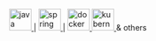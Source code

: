 <p align="left"> <a href="https://www.java.com/en/" target="_blank"> <img src="https://external-content.duckduckgo.com/iu/?u=https%3A%2F%2Flogos-marques.com%2Fwp-content%2Fuploads%2F2021%2F03%2FJava-Logo.png&f=1&nofb=1&ipt=a62749697f6a739b11191df8086f8ef651575ad7f6fe39e6712908a4e39d0ecd&ipo=images" alt="java" width="40" height="40"/> </a> |
<a href="https://spring.io/" target="_blank"> <img src="https://external-content.duckduckgo.com/iu/?u=https%3A%2F%2Fcdn.freebiesupply.com%2Flogos%2Flarge%2F2x%2Fspring-3-logo-png-transparent.png&f=1&nofb=1&ipt=0e18d9c7eed8ae1fa582204c605b78d406ec83778d8acfce14f2ccce0d77ba7b&ipo=images" alt="spring" width="40" height="40"/> </a> |
<a href="https://www.docker.com/" target="_blank"> <img src="https://www.startpage.com/av/proxy-image?piurl=https%3A%2F%2Fcdn4.vectorstock.com%2Fi%2F1000x1000%2F14%2F08%2Fdocker-emblem-blue-whale-with-few-containers-vector-25071408.jpg&sp=1703355560Tef27133ce4a02916977fe5cd0d89704f4b3d2dd05f6a7d55de3ad50792556ee8" alt="docker" width="40" height="40"/> </a> 
<a href="https://kubernetes.io/" target="_blank"> <img src="https://www.startpage.com/av/proxy-image?piurl=https%3A%2F%2Fdatanextsolutions.com%2Fwp-content%2Fuploads%2F2018%2F09%2Fkubernetes-logo-1-1024x994.png&sp=1703355619Tb5b13307bb535195a7018e44e56fd284130db88c447ea939225a9e367c33ddab" alt="kubernetes" width="40" height="40"/> </a>     & others  
</p>

<!--
**KalinIvanov-l/KalinIvanov-l** is a ✨ _special_ ✨ repository because its `README.md` (this file) appears on your GitHub profile.

Here are some ideas to get you started:

- 🔭 I’m currently working on ...
- 🌱 I’m currently learning ...
- 👯 I’m looking to collaborate on ...
- 🤔 I’m looking for help with ...
- 💬 Ask me about ...
- 📫 How to reach me: ...
- 😄 Pronouns: ...
- ⚡ Fun fact: ...
-->
